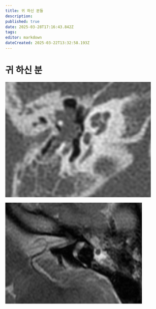 ```yaml
---
title: 귀 하신 분들
description: 
published: true
date: 2025-03-28T17:16:43.842Z
tags: 
editor: markdown
dateCreated: 2025-03-22T13:32:58.193Z
---
```


# 귀 하신 분


![image-20250310234511815.png](/image-20250310234511815.png)

![image-20250228000240228-0668801.png](/image-20250228000240228-0668801.png)


